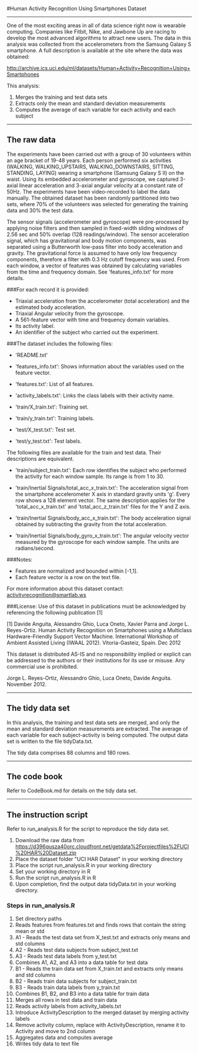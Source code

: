 #Human Activity Recognition Using Smartphones Dataset
***
One of the most exciting areas in all of data science right now is wearable computing. Companies like Fitbit, Nike, and Jawbone Up are racing to develop the most advanced algorithms to attract new users. The data in this analysis was collected from the accelerometers from the Samsung Galaxy S smartphone. A full description is available at the site where the data was obtained: 

http://archive.ics.uci.edu/ml/datasets/Human+Activity+Recognition+Using+Smartphones 

This analysis:

1. Merges the training and test data sets
1. Extracts only the mean and standard deviation measurements
1. Computes the average of each variable for each activity and each subject

***
## The raw data
The experiments have been carried out with a group of 30 volunteers within an age bracket of 19-48 years. Each person performed six activities (WALKING, WALKING_UPSTAIRS, WALKING_DOWNSTAIRS, SITTING, STANDING, LAYING) wearing a smartphone (Samsung Galaxy S II) on the waist. Using its embedded accelerometer and gyroscope, we captured 3-axial linear acceleration and 3-axial angular velocity at a constant rate of 50Hz. The experiments have been video-recorded to label the data manually. The obtained dataset has been randomly partitioned into two sets, where 70% of the volunteers was selected for generating the training data and 30% the test data. 

The sensor signals (accelerometer and gyroscope) were pre-processed by applying noise filters and then sampled in fixed-width sliding windows of 2.56 sec and 50% overlap (128 readings/window). The sensor acceleration signal, which has gravitational and body motion components, was separated using a Butterworth low-pass filter into body acceleration and gravity. The gravitational force is assumed to have only low frequency components, therefore a filter with 0.3 Hz cutoff frequency was used. From each window, a vector of features was obtained by calculating variables from the time and frequency domain. See 'features_info.txt' for more details. 

###For each record it is provided:

- Triaxial acceleration from the accelerometer (total acceleration) and the estimated body acceleration.
- Triaxial Angular velocity from the gyroscope. 
- A 561-feature vector with time and frequency domain variables. 
- Its activity label. 
- An identifier of the subject who carried out the experiment.

###The dataset includes the following files:

- 'README.txt'

- 'features_info.txt': Shows information about the variables used on the feature vector.

- 'features.txt': List of all features.

- 'activity_labels.txt': Links the class labels with their activity name.

- 'train/X_train.txt': Training set.

- 'train/y_train.txt': Training labels.

- 'test/X_test.txt': Test set.

- 'test/y_test.txt': Test labels.

The following files are available for the train and test data. Their descriptions are equivalent. 

- 'train/subject_train.txt': Each row identifies the subject who performed the activity for each window sample. Its range is from 1 to 30. 

- 'train/Inertial Signals/total_acc_x_train.txt': The acceleration signal from the smartphone accelerometer X axis in standard gravity units 'g'. Every row shows a 128 element vector. The same description applies for the 'total_acc_x_train.txt' and 'total_acc_z_train.txt' files for the Y and Z axis. 

- 'train/Inertial Signals/body_acc_x_train.txt': The body acceleration signal obtained by subtracting the gravity from the total acceleration. 

- 'train/Inertial Signals/body_gyro_x_train.txt': The angular velocity vector measured by the gyroscope for each window sample. The units are radians/second. 

###Notes: 
- Features are normalized and bounded within [-1,1].
- Each feature vector is a row on the text file.

For more information about this dataset contact: activityrecognition@smartlab.ws

###License:
Use of this dataset in publications must be acknowledged by referencing the following publication [1] 

[1] Davide Anguita, Alessandro Ghio, Luca Oneto, Xavier Parra and Jorge L. Reyes-Ortiz. Human Activity Recognition on Smartphones using a Multiclass Hardware-Friendly Support Vector Machine. International Workshop of Ambient Assisted Living (IWAAL 2012). Vitoria-Gasteiz, Spain. Dec 2012

This dataset is distributed AS-IS and no responsibility implied or explicit can be addressed to the authors or their institutions for its use or misuse. Any commercial use is prohibited.

Jorge L. Reyes-Ortiz, Alessandro Ghio, Luca Oneto, Davide Anguita. November 2012.


***
## The tidy data set

In this analysis, the training and test data sets are merged, and only the mean and standard deviation measurements are extracted. The average of each variable for each subject-activity is being computed. The output data set is written to the file tidyData.txt. 

The tidy data comprises 88 columns and 180 rows.


***
## The code book

Refer to CodeBook.md for details on the tidy data set.


***
## The instruction script

Refer to run_analysis.R for the script to reproduce the tidy data set.

1. Download the raw data from https://d396qusza40orc.cloudfront.net/getdata%2Fprojectfiles%2FUCI%20HAR%20Dataset.zip
2. Place the dataset folder "UCI HAR Dataset" in your working directory
3. Place the script run_analysis.R in your working directory
4. Set your working directory in R
5. Run the script run_analysis.R in R
6. Upon completion, find the output data tidyData.txt in your working directory.

### Steps in run_analysis.R

1. Set directory paths
2. Reads features from features.txt and finds rows that contain the string mean or std
3. A1 - Reads the test data set from X_test.txt and extracts only means and std columns
4. A2 - Reads test data subjects from subject_test.txt
5. A3 - Reads test data labels from y_test.txt
6. Combines A1, A2, and A3 into a data table for test data
7. B1 - Reads the train data set from X_train.txt and extracts only means and std columns
8. B2 - Reads train data subjects for subject_train.txt
9. B3 - Reads train data labels from y_train.txt
10. Combines B1, B2, and B3 into a data table for train data
11. Merges all rows in test data and train data
12. Reads activity labels from activity_labels.txt
13. Introduce ActivityDescription to the merged dataset by merging activity labels
14. Remove activity column, replace with ActivityDescription, rename it to Activity and move to 2nd column
15. Aggregates data and computes average
16. Writes tidy data to text file
